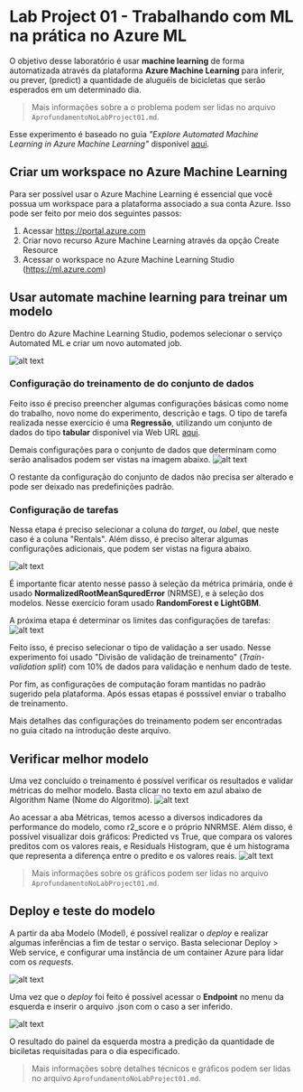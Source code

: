 # Lab Project 01 - Trabalhando com ML na prática no Azure ML

O objetivo desse laboratório é usar **machine learning** de forma automatizada através da plataforma **Azure Machine Learning** para inferir, ou prever, (predict) a quantidade de aluguéis de bicicletas que serão esperados em um determinado dia.

> Mais informações sobre a o problema podem ser lidas no arquivo `AprofundamentoNoLabProject01.md`.

Esse experimento é baseado no guia *"Explore Automated Machine Learning in Azure Machine Learning"* disponível [aqui](https://microsoftlearning.github.io/mslearn-ai-fundamentals/Instructions/Labs/01-machine-learning.html).

## Criar um workspace no Azure Machine Learning
Para ser possível usar o Azure Machine Learning é essencial que você possua um workspace para a plataforma associado a sua conta Azure. Isso pode ser feito por meio dos seguintes passos:
1. Acessar https://portal.azure.com
2. Criar novo recurso Azure Machine Learning através da opção Create Resource
3. Acessar o workspace no Azure Machine Learning Studio (https://ml.azure.com)

## Usar automate machine learning para treinar um modelo
Dentro do Azure Machine Learning Studio, podemos selecionar o serviço Automated ML e criar um novo automated job.

![alt text](imgs/image.png)

### Configuração do treinamento de do conjunto de dados

Feito isso é preciso preencher algumas configurações básicas como nome do trabalho, novo nome do experimento, descrição e tags.
O tipo de tarefa realizada nesse exercício é uma **Regressão**, utilizando um conjunto de dados do tipo **tabular** disponível via Web URL [aqui](https://aka.ms/bike-rentals).

Demais configurações para o conjunto de dados que determinam como serão analisados podem ser vistas na imagem abaixo.
![alt text](imgs/image-1.png)

O restante da configuração do conjunto de dados não precisa ser alterado e pode ser deixado nas predefinições padrão. 

### Configuração de tarefas

Nessa etapa é preciso selecionar a coluna do *target*, ou *label*, que neste caso é a coluna "Rentals". Além disso, é preciso alterar algumas configurações adicionais, que podem ser vistas na figura abaixo.

![alt text](imgs/image-2.png)

É importante ficar atento nesse passo à seleção da métrica primária, onde é usado **NormalizedRootMeanSquredError** (NRMSE), e à seleção dos modelos. Nesse exercício foram usado **RandomForest e LightGBM**.

A próxima etapa é determinar os limites das configurações de tarefas:
![alt text](imgs/image-3.png)

Feito isso, é preciso selecionar o tipo de validação a ser usado. Nesse experimento foi usado "Divisão de validação de treinamento" (*Train-validation split*) com 10% de dados para validação e nenhum dado de teste.

Por fim, as configurações de computação foram mantidas no padrão sugerido pela plataforma. Após essas etapas é posssível enviar o trabalho de treinamento.



Mais detalhes das configurações do treinamento podem ser encontradas no guia citado na introdução deste arquivo. 

## Verificar melhor modelo
Uma vez concluído o treinamento é possível verificar os resultados e validar métricas do melhor modelo. Basta clicar no texto em azul abaixo de Algorithm Name (Nome do Algoritmo).
![alt text](imgs/image-4.png)

Ao acessar a aba Métricas, temos acesso a diversos indicadores da performance do modelo, como r2_score e o próprio NNRMSE. Além disso, é possível visualizar dois gráficos: Predicted vs True, que compara os valores preditos com os valores reais, e Residuals Histogram, que é um histograma que representa a diferença entre o predito e os valores reais.
![alt text](imgs/image-5.png)

> Mais informações sobre os gráficos podem ser lidas no arquivo `AprofundamentoNoLabProject01.md`.


## Deploy e teste do modelo
A partir da aba Modelo (Model), é possível realizar o *deploy* e realizar algumas inferências a fim de testar o serviço. Basta selecionar Deploy > Web service, e configurar uma instância de um container Azure para lidar com os *requests*.


![alt text](imgs/image-6.png)

Uma vez que o *deploy* foi feito é possível acessar o **Endpoint** no menu da esquerda e inserir o arquivo .json com o caso a ser inferido.

![alt text](imgs/image-7.png)

O resultado do painel da esquerda mostra a predição da quantidade de biciletas requisitadas para o dia especificado. 

> Mais informações sobre detalhes técnicos e gráficos podem ser lidas no arquivo `AprofundamentoNoLabProject01.md`.

